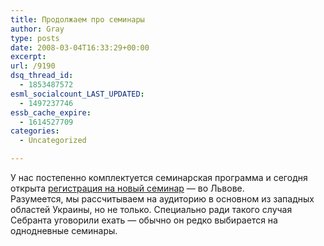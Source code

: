 ```yaml
---
title: Продолжаем про семинары
author: Gray
type: posts
date: 2008-03-04T16:33:29+00:00
excerpt:
url: /9190
dsq_thread_id:
  - 1853487572
esml_socialcount_LAST_UPDATED:
  - 1497237746
essb_cache_expire:
  - 1614527709
categories:
  - Uncategorized

---
```








У нас постепенно комплектуется семинарская программа и сегодня открыта <a href="http://advertising.yandex.ru/seminar/lvov_mar2008.xml" target="_blank">регистрация на новый семинар</a> &#8212; во Львове.  
[<img src="https://i0.wp.com/calendar.yandex.ru/i/calendar-button.png?w=740" alt="" border="0" data-recalc-dims="1" />][1]  
Разумеется, мы рассчитываем на аудиторию в основном из западных областей Украины, но не только. Специально ради такого случая Себранта уговорили ехать &#8212; обычно он редко выбирается на однодневные семинары.

 [1]: http://calendar.yandex.ru/event-add.xml?name=%D0%A1%D0%B5%D0%BC%D0%B8%D0%BD%D0%B0%D1%80%20%D0%AF%D0%BD%D0%B4%D0%B5%D0%BA%D1%81%D0%B0&description=&location=%D0%9B%D1%8C%D0%B2%D0%BE%D0%B2&start_ts=2008-03-21T00%3A00%3A00&end_ts=2008-03-21T00%3A00%3A00&url=